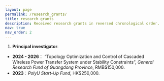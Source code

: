 ```yaml
---
layout: page
permalink: /research_grants/
title: research grants
description: Received research grants in reversed chronological order. 
nav: true
nav_order: 2
---
```


1. **Principal investigator**:
* **2024 - 2026**： “Topology Optimization and Control of Cascaded Wireless Power Transfer System under Stability Constraints”, _General Research Fund of Guangdong Province_, RMB$150,000.
* **2023**：_PolyU Start-Up Fund_, HK$250,000. 
